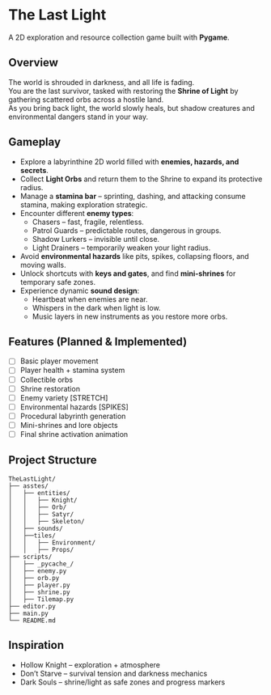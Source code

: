 # The Last Light
A 2D exploration and resource collection game built with **Pygame**.  

## Overview
The world is shrouded in darkness, and all life is fading.  
You are the last survivor, tasked with restoring the **Shrine of Light** by gathering scattered orbs across a hostile land.  
As you bring back light, the world slowly heals, but shadow creatures and environmental dangers stand in your way.  

## Gameplay
- Explore a labyrinthine 2D world filled with **enemies, hazards, and secrets**.  
- Collect **Light Orbs** and return them to the Shrine to expand its protective radius.  
- Manage a **stamina bar** – sprinting, dashing, and attacking consume stamina, making exploration strategic.
- Encounter different **enemy types**:
  - Chasers – fast, fragile, relentless.  
  - Patrol Guards – predictable routes, dangerous in groups.  
  - Shadow Lurkers – invisible until close.  
  - Light Drainers – temporarily weaken your light radius.  
- Avoid **environmental hazards** like pits, spikes, collapsing floors, and moving walls.  
- Unlock shortcuts with **keys and gates**, and find **mini-shrines** for temporary safe zones.  
- Experience dynamic **sound design**:
  - Heartbeat when enemies are near.  
  - Whispers in the dark when light is low.  
  - Music layers in new instruments as you restore more orbs.  

## Features (Planned & Implemented)
- [ ] Basic player movement  
- [ ] Player health + stamina system  
- [ ] Collectible orbs  
- [ ] Shrine restoration  
- [ ] Enemy variety [STRETCH]
- [ ] Environmental hazards [SPIKES]
- [ ] Procedural labyrinth generation 
- [ ] Mini-shrines and lore objects
- [ ] Final shrine activation animation  

## Project Structure
```text
TheLastLight/
├── asstes/
│   ├── entities/
│   │   ├── Knight/
│   │   ├── Orb/
│   │   ├── Satyr/
│   │   ├── Skeleton/
│   ├── sounds/
│   ├──tiles/
│   │   ├── Environment/
│   │   ├── Props/
├── scripts/
│   ├── _pycache_/
│   ├── enemy.py
│   ├── orb.py
│   ├── player.py
│   ├── shrine.py
│   ├── Tilemap.py
├── editor.py
├── main.py
└── README.md
```

## Inspiration
 - Hollow Knight – exploration + atmosphere
 - Don’t Starve – survival tension and darkness mechanics
 - Dark Souls – shrine/light as safe zones and progress markers
